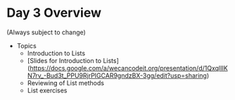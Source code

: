 # Day 3 Overview

(Always subject to change)

- Topics
  - Introduction to Lists
  - [Slides for Introduction to Lists] (https://docs.google.com/a/wecancodeit.org/presentation/d/1QxqlIIKN7rv_-Bud3t_PPU9RjrPIGCAR9gndzBX-3gg/edit?usp=sharing)
  - Reviewing of List methods
  - List exercises

